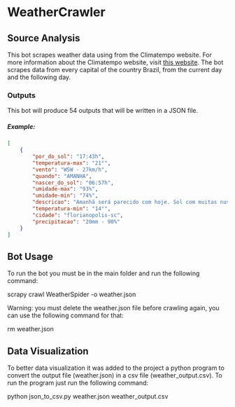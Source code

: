 # WeatherCrawler

## Source Analysis

This bot scrapes weather data using from the Climatempo website. For more information about the Climatempo website, visit [this website](https://www.climatempo.com.br/). The bot scrapes data from every capital of the country Brazil, from the current day and the following day. 

### Outputs


This bot will produce 54 outputs that will be written in a JSON file.


##### Example:

```json
[
    {
        "por_do_sol": "17:43h",
        "temperatura-max": "21°",
        "vento": "WSW - 27km/h",
        "quando": "AMANHA",
        "nascer_do_sol": "06:57h",
        "umidade-max": "93%",
        "umidade-min": "74%",
        "descricao": "Amanhã será parecido com hoje. Sol com muitas nuvens durante o dia. Períodos de nublado, com chuva a qualquer hora.",
        "temperatura-min": "14°",
        "cidade": "florianopolis-sc",
        "precipitacao": "20mm - 90%"
    }
]
```


## Bot Usage

To run the bot you must be in the main folder and run the following command:

scrapy crawl WeatherSpider -o weather.json  

Warning: you must delete the weather.json file before crawling again, you can use the following command for that:

rm weather.json

## Data Visualization

To better data visualization it was added to the project a python program to convert the output file (weather.json) in a csv file (weather_output.csv). To run the program just run the following command:

python json_to_csv.py weather.json weather_output.csv
